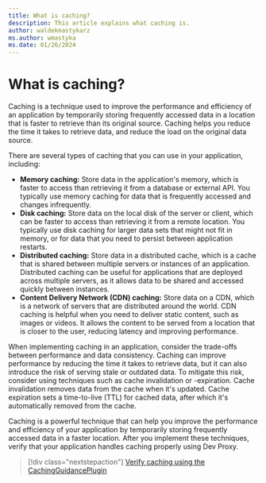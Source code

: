```yaml
---
title: What is caching?
description: This article explains what caching is.
author: waldekmastykarz
ms.author: wmastyka
ms.date: 01/26/2024
---
```


# What is caching?

Caching is a technique used to improve the performance and efficiency of an application by temporarily storing frequently accessed data in a location that is faster to retrieve than its original source. Caching helps you reduce the time it takes to retrieve data, and reduce the load on the original data source.

There are several types of caching that you can use in your application, including:

- **Memory caching:** Store data in the application's memory, which is faster to access than retrieving it from a database or external API. You typically use memory caching for data that is frequently accessed and changes infrequently.
- **Disk caching:** Store data on the local disk of the server or client, which can be faster to access than retrieving it from a remote location. You typically use disk caching for larger data sets that might not fit in memory, or for data that you need to persist between application restarts.
- **Distributed caching:** Store data in a distributed cache, which is a cache that is shared between multiple servers or instances of an application. Distributed caching can be useful for applications that are deployed across multiple servers, as it allows data to be shared and accessed quickly between instances.
- **Content Delivery Network (CDN) caching:** Store data on a CDN, which is a network of servers that are distributed around the world. CDN caching is helpful when you need to deliver static content, such as images or videos. It allows the content to be served from a location that is closer to the user, reducing latency and improving performance.

When implementing caching in an application, consider the trade-offs between performance and data consistency. Caching can improve performance by reducing the time it takes to retrieve data, but it can also introduce the risk of serving stale or outdated data. To mitigate this risk, consider using techniques such as cache invalidation or -expiration. Cache invalidation removes data from the cache when it's updated. Cache expiration sets a time-to-live (TTL) for cached data, after which it's automatically removed from the cache.

Caching is a powerful technique that can help you improve the performance and efficiency of your application by temporarily storing frequently accessed data in a faster location. After you implement these techniques, verify that your application handles caching properly using Dev Proxy.

> [!div class="nextstepaction"]
> [Verify caching using the CachingGuidancePlugin](../technical-reference/cachingguidanceplugin.md)
